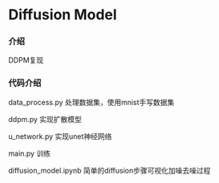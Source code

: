 # Diffusion Model

### 介绍
DDPM复现


### 代码介绍
data_process.py 处理数据集，使用mnist手写数据集

ddpm.py 实现扩散模型

u_network.py 实现unet神经网络

main.py 训练

diffusion_model.ipynb 简单的diffusion步骤可视化加噪去噪过程


